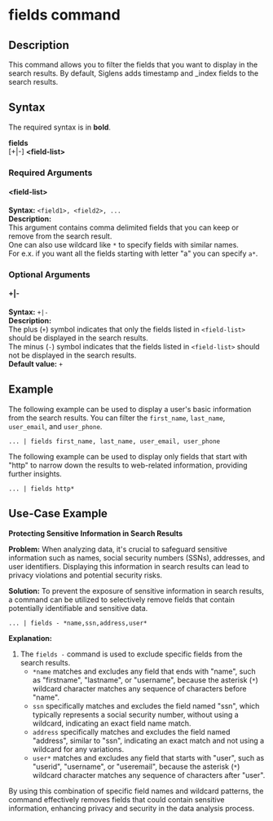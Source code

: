 # fields command

## Description

This command allows you to filter the fields that you want to display in the search results.
By default, Siglens adds timestamp and _index fields to the search results.

## Syntax
The required syntax is in **bold**.

**fields**\
[+|-] **\<field-list\>**


### Required Arguments

#### \<field-list\>

**Syntax:** `<field1>, <field2>, ...`\
**Description:** \
This argument contains comma delimited fields that you can keep or remove from the search result.\
One can also use wildcard like `*` to specify fields with similar names. \
For e.x. if you want all the fields starting with letter "a" you can specify `a*`.



### Optional Arguments

#### +|-

**Syntax:** `+|-`\
**Description:** \
The plus (`+`) symbol indicates that only the fields listed in `<field-list>` should be displayed in the search results.\
The minus (`-`) symbol indicates that the fields listed in `<field-list>` should not be displayed in the search results.\
**Default value:** `+`





## Example

The following example can be used to display a user's basic information from the search results. You can filter the `first_name`, `last_name`, `user_email`, and `user_phone`.
```
... | fields first_name, last_name, user_email, user_phone
```

The following example can be used to display only fields that start with "http" to narrow down the results to web-related information, providing further insights.
```
... | fields http*
```

## Use-Case Example

**Protecting Sensitive Information in Search Results**

**Problem:** When analyzing data, it's crucial to safeguard sensitive information such as names, social security numbers (SSNs), addresses, and user identifiers. Displaying this information in search results can lead to privacy violations and potential security risks.

**Solution:** To prevent the exposure of sensitive information in search results, a command can be utilized to selectively remove fields that contain potentially identifiable and sensitive data.

```
... | fields - *name,ssn,address,user*
```

**Explanation:**
1. The `fields -` command is used to exclude specific fields from the search results. 
    - `*name` matches and excludes any field that ends with "name", such as "firstname", "lastname", or "username", because the asterisk (`*`) wildcard character matches any sequence of characters before "name".
    - `ssn` specifically matches and excludes the field named "ssn", which typically represents a social security number, without using a wildcard, indicating an exact field name match.
    - `address` specifically matches and excludes the field named "address", similar to "ssn", indicating an exact match and not using a wildcard for any variations.
    - `user*` matches and excludes any field that starts with "user", such as "userid", "username", or "useremail", because the asterisk (`*`) wildcard character matches any sequence of characters after "user".

By using this combination of specific field names and wildcard patterns, the command effectively removes fields that could contain sensitive information, enhancing privacy and security in the data analysis process.
